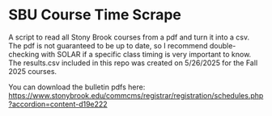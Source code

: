 # SBU Course Time Scrape
A script to read all Stony Brook courses from a pdf and turn it into a csv. The pdf is not guaranteed to be up to date, so I recommend double-checking with SOLAR if a specific class timing is very important to know. The results.csv included in this repo was created on 5/26/2025 for the Fall 2025 courses.

You can download the bulletin pdfs here: https://www.stonybrook.edu/commcms/registrar/registration/schedules.php?accordion=content-d19e222